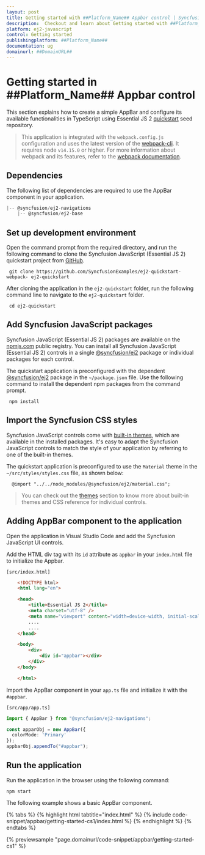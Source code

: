```yaml
---
layout: post
title: Getting started with ##Platform_Name## Appbar control | Syncfusion
description:  Checkout and learn about Getting started with ##Platform_Name## Appbar control of Syncfusion Essential JS 2 and more details.
platform: ej2-javascript
control: Getting started 
publishingplatform: ##Platform_Name##
documentation: ug
domainurl: ##DomainURL##
---
```


# Getting started in ##Platform_Name## Appbar control

This section explains how to create a simple AppBar and configure its available functionalities in TypeScript using Essential JS 2 [quickstart](https://github.com/SyncfusionExamples/ej2-quickstart-webpack-) seed repository.

> This application is integrated with the `webpack.config.js` configuration and uses the latest version of the [webpack-cli](https://webpack.js.org/api/cli/#commands). It requires node `v14.15.0` or higher. For more information about webpack and its features, refer to the [webpack documentation](https://webpack.js.org/guides/getting-started/).

## Dependencies

The following list of dependencies are required to use the AppBar component in your application.

```js
|-- @syncfusion/ej2-navigations
    |-- @syncfusion/ej2-base
```

## Set up development environment

Open the command prompt from the required directory, and run the following command to clone the Syncfusion JavaScript (Essential JS 2) quickstart project from [GitHub](https://github.com/SyncfusionExamples/ej2-quickstart-webpack-).

```
 git clone https://github.com/SyncfusionExamples/ej2-quickstart-webpack- ej2-quickstart
```

After cloning the application in the `ej2-quickstart` folder, run the following command line to navigate to the `ej2-quickstart` folder.

```
 cd ej2-quickstart
```

## Add Syncfusion JavaScript packages

Syncfusion JavaScript (Essential JS 2) packages are available on the [npmjs.com](https://www.npmjs.com/~syncfusionorg) public registry. You can install all Syncfusion JavaScript (Essential JS 2) controls in a single [@syncfusion/ej2](https://www.npmjs.com/package/@syncfusion/ej2) package or individual packages for each control.

The quickstart application is preconfigured with the dependent [@syncfusion/ej2](https://www.npmjs.com/package/@syncfusion/ej2) package in the `~/package.json` file. Use the following command to install the dependent npm packages from the command prompt.

```
 npm install
```

## Import the Syncfusion CSS styles

Syncfusion JavaScript controls come with [built-in themes](https://ej2.syncfusion.com/documentation/appearance/theme/), which are available in the installed packages. It's easy to adapt the Syncfusion JavaScript controls to match the style of your application by referring to one of the built-in themes.

The quickstart application is preconfigured to use the `Material` theme in the `~/src/styles/styles.css` file, as shown below: 

```
  @import "../../node_modules/@syncfusion/ej2/material.css";
```

> You can check out the [themes](https://ej2.syncfusion.com/documentation/appearance/theme/) section to know more about built-in themes and CSS reference for individual controls.

## Adding AppBar component to the application

Open the application in Visual Studio Code and add the Syncfusion JavaScript UI controls.

Add the HTML div tag with its `id` attribute as `appbar` in your `index.html` file to initialize the Appbar.

`[src/index.html]`

```html
    <!DOCTYPE html>
    <html lang="en">

    <head>
        <title>Essential JS 2</title>
        <meta charset="utf-8" />
        <meta name="viewport" content="width=device-width, initial-scale=1.0, user-scalable=no" />
        ....
        ....
    </head>

    <body>
        <div>
            <div id="appbar"></div>
        </div>
    </body>

    </html>
 ```

Import the AppBar component in your `app.ts` file and initialize it with the `#appbar`.

`[src/app/app.ts]`

```ts
import { AppBar } from "@syncfusion/ej2-navigations";

const apparObj = new AppBar({
  colorMode: 'Primary'
});
appbarObj.appendTo("#appbar");
```

## Run the application

Run the application in the browser using the following command:

  ```
  npm start
  ```

The following example shows a basic AppBar component.

{% tabs %}
{% highlight html tabtitle="index.html" %}
{% include code-snippet/appbar/getting-started-cs1/index.html %}
{% endhighlight %}
{% endtabs %}
          
{% previewsample "page.domainurl/code-snippet/appbar/getting-started-cs1" %}
